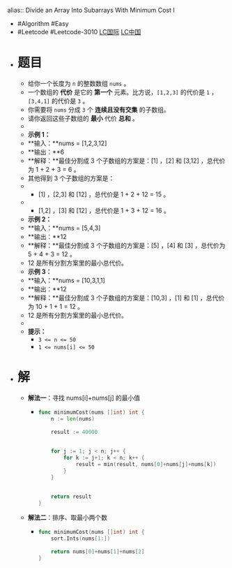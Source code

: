 alias:: Divide an Array Into Subarrays With Minimum Cost I

- #Algorithm #Easy
- #Leetcode #Leetcode-3010 [LC国际](https://leetcode.com/problems/divide-an-array-into-subarrays-with-minimum-cost-i/) [LC中国](https://leetcode.cn/problems/divide-an-array-into-subarrays-with-minimum-cost-i/)
- # 题目
	- 给你一个长度为 `n` 的整数数组 `nums` 。
	- 一个数组的 **代价** 是它的 **第一个** 元素。比方说，`[1,2,3]` 的代价是 `1` ，`[3,4,1]` 的代价是 `3` 。
	- 你需要将 `nums` 分成 `3` 个 **连续且没有交集** 的子数组。
	- 请你返回这些子数组的 **最小** 代价 **总和** 。
	-
	- **示例 1：**
	- **输入：**nums = [1,2,3,12]
	- **输出：**6
	- **解释：**最佳分割成 3 个子数组的方案是：[1] ，[2] 和 [3,12] ，总代价为 1 + 2 + 3 = 6 。
	- 其他得到 3 个子数组的方案是：
	- - [1] ，[2,3] 和 [12] ，总代价是 1 + 2 + 12 = 15 。
	- - [1,2] ，[3] 和 [12] ，总代价是 1 + 3 + 12 = 16 。
	- **示例 2：**
	- **输入：**nums = [5,4,3]
	- **输出：**12
	- **解释：**最佳分割成 3 个子数组的方案是：[5] ，[4] 和 [3] ，总代价为 5 + 4 + 3 = 12 。
	- 12 是所有分割方案里的最小总代价。
	- **示例 3：**
	- **输入：**nums = [10,3,1,1]
	- **输出：**12
	- **解释：**最佳分割成 3 个子数组的方案是：[10,3] ，[1] 和 [1] ，总代价为 10 + 1 + 1 = 12 。
	- 12 是所有分割方案里的最小总代价。
	-
	- **提示：**
		- `3 <= n <= 50`
		- `1 <= nums[i] <= 50`
- # 解
	- **解法一**：寻找 nums[i]+nums[j] 的最小值
		- ```go
		  func minimumCost(nums []int) int {
		      n := len(nums)
		      
		      result := 40000
		      
		      
		      for j := 1; j < n; j++ {
		          for k := j+1; k < n; k++ {
		              result = min(result, nums[0]+nums[j]+nums[k])
		          }
		      }
		      
		      
		      return result
		  }
		  ```
	- **解法二**：排序、取最小两个数
		- ```go
		  func minimumCost(nums []int) int {
		      sort.Ints(nums[1:])
		      
		      return nums[0]+nums[1]+nums[2]
		  }
		  ```